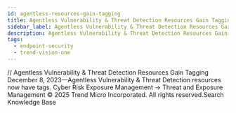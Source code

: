 ```yaml
---
id: agentless-resources-gain-tagging
title: Agentless Vulnerability & Threat Detection Resources Gain Tagging
sidebar_label: Agentless Vulnerability & Threat Detection Resources Gain Tagging
description: Agentless Vulnerability & Threat Detection Resources Gain Tagging
tags:
  - endpoint-security
  - trend-vision-one
---
```


/*<![CDATA[*/ $('#title').html($('meta[name=map-description]').attr('content')); /*]]>*/ Agentless Vulnerability & Threat Detection Resources Gain Tagging December 8, 2023—Agentless Vulnerability & Threat Detection resources now have tags. Cyber Risk Exposure Management → Threat and Exposure Management © 2025 Trend Micro Incorporated. All rights reserved.Search Knowledge Base